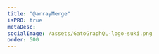 ```yaml
---
title: "@arrayMerge"
isPRO: true
metaDesc:
socialImage: /assets/GatoGraphQL-logo-suki.png
order: 500
---
```

